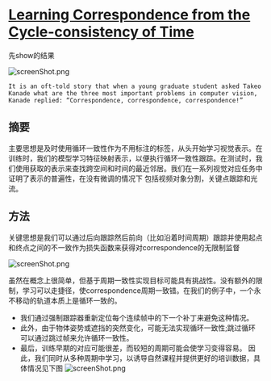 # [Learning Correspondence from the Cycle-consistency of Time](https://arxiv.org/pdf/1903.07593.pdf) 


先show的结果

![screenShot.png](https://i.loli.net/2019/05/16/5cdd5558c19f646910.png)


`It is an oft-told story that when a young graduate student asked Takeo Kanade what are the three most important problems in computer vision, Kanade replied: “Correspondence, correspondence, correspondence!”`

## 摘要

主要思想是及时使用循环一致性作为不用标注的标签，从头开始学习视觉表示。在训练时，我们的模型学习特征映射表示，以便执行循环一致性跟踪。在测试时，我们使用获取的表示来查找跨空间和时间的最近邻居。我们在一系列视觉对应任务中证明了表示的普遍性，在没有微调的情况下 包括视频对象分割，关键点跟踪和光流。


## 方法
关键思想是我们可以通过后向跟踪然后前向（比如沿着时间周期）跟踪并使用起点和终点之间的不一致作为损失函数来获得对correspondence的无限制监督


![screenShot.png](https://i.loli.net/2019/05/16/5cdd55bf1f42c90020.png)

虽然在概念上很简单，但基于周期一致性实现目标可能具有挑战性。没有额外的限制，学习可以走捷径，使correspondence周期一致错。在我们的例子中，一个永不移动的轨道本质上是循环一致的。
- 我们通过强制跟踪器重新定位每个连续帧中的下一个补丁来避免这种情况。
- 此外，由于物体姿势或遮挡的突然变化，可能无法实现循环一致性;跳过循环可以通过跳过帧来允许循环一致性。
- 最后，训练早期的对应可能很差，而较短的周期可能会使学习变得容易。
因此，我们同时从多种周期中学习，以诱导自然课程并提供更好的培训数据，具体情况见下图
![screenShot.png](https://i.loli.net/2019/05/16/5cdd57e39ee6367296.png)

